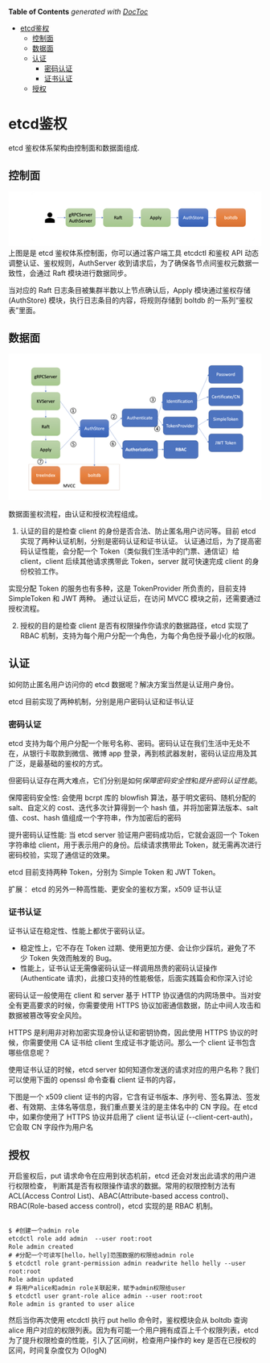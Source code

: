 <!-- START doctoc generated TOC please keep comment here to allow auto update -->
<!-- DON'T EDIT THIS SECTION, INSTEAD RE-RUN doctoc TO UPDATE -->
**Table of Contents**  *generated with [DocToc](https://github.com/thlorenz/doctoc)*

- [etcd鉴权](#etcd%E9%89%B4%E6%9D%83)
  - [控制面](#%E6%8E%A7%E5%88%B6%E9%9D%A2)
  - [数据面](#%E6%95%B0%E6%8D%AE%E9%9D%A2)
  - [认证](#%E8%AE%A4%E8%AF%81)
    - [密码认证](#%E5%AF%86%E7%A0%81%E8%AE%A4%E8%AF%81)
    - [证书认证](#%E8%AF%81%E4%B9%A6%E8%AE%A4%E8%AF%81)
  - [授权](#%E6%8E%88%E6%9D%83)

<!-- END doctoc generated TOC please keep comment here to allow auto update -->

# etcd鉴权

etcd 鉴权体系架构由控制面和数据面组成.

## 控制面
![](.ectd_auth_images/etcd_auth.png)
上图是是 etcd 鉴权体系控制面，你可以通过客户端工具 etcdctl 和鉴权 API 动态调整认证、鉴权规则，AuthServer 收到请求后，为了确保各节点间鉴权元数据一致性，会通过 Raft 模块进行数据同步。

当对应的 Raft 日志条目被集群半数以上节点确认后，Apply 模块通过鉴权存储 (AuthStore) 模块，执行日志条目的内容，将规则存储到 boltdb 的一系列“鉴权表”里面。

## 数据面
![](.ectd_auth_images/data_auth.png)

数据面鉴权流程，由认证和授权流程组成。
1. 认证的目的是检查 client 的身份是否合法、防止匿名用户访问等。目前 etcd 实现了两种认证机制，分别是密码认证和证书认证。
认证通过后，为了提高密码认证性能，会分配一个 Token（类似我们生活中的门票、通信证）给 client，client 后续其他请求携带此 Token，server 就可快速完成 client 的身份校验工作。

实现分配 Token 的服务也有多种，这是 TokenProvider 所负责的，目前支持 SimpleToken 和 JWT 两种。
通过认证后，在访问 MVCC 模块之前，还需要通过授权流程。

2. 授权的目的是检查 client 是否有权限操作你请求的数据路径，etcd 实现了 RBAC 机制，支持为每个用户分配一个角色，为每个角色授予最小化的权限。


## 认证
如何防止匿名用户访问你的 etcd 数据呢？解决方案当然是认证用户身份。

etcd 目前实现了两种机制，分别是用户密码认证和证书认证

### 密码认证

etcd 支持为每个用户分配一个账号名称、密码。密码认证在我们生活中无处不在，从银行卡取款到微信、微博 app 登录，再到核武器发射，密码认证应用及其广泛，是最基础的鉴权的方式。

但密码认证存在两大难点，它们分别是如何*保障密码安全性*和*提升密码认证性能*。

保障密码安全性: 会使用 bcrpt 库的 blowfish 算法，基于明文密码、随机分配的 salt、自定义的 cost、迭代多次计算得到一个 hash 值，并将加密算法版本、salt 值、cost、hash 值组成一个字符串，作为加密后的密码

提升密码认证性能: 当 etcd server 验证用户密码成功后，它就会返回一个 Token 字符串给 client，用于表示用户的身份。后续请求携带此 Token，就无需再次进行密码校验，实现了通信证的效果。

etcd 目前支持两种 Token，分别为 Simple Token 和 JWT Token。


扩展： etcd 的另外一种高性能、更安全的鉴权方案，x509 证书认证

### 证书认证
证书认证在稳定性、性能上都优于密码认证。
- 稳定性上，它不存在 Token 过期、使用更加方便、会让你少踩坑，避免了不少 Token 失效而触发的 Bug。
- 性能上，证书认证无需像密码认证一样调用昂贵的密码认证操作 (Authenticate 请求)，此接口支持的性能极低，后面实践篇会和你深入讨论


密码认证一般使用在 client 和 server 基于 HTTP 协议通信的内网场景中。当对安全有更高要求的时候，你需要使用 HTTPS 协议加密通信数据，防止中间人攻击和数据被篡改等安全风险。

HTTPS 是利用非对称加密实现身份认证和密钥协商，因此使用 HTTPS 协议的时候，你需要使用 CA 证书给 client 生成证书才能访问。那么一个 client 证书包含哪些信息呢？

使用证书认证的时候，etcd server 如何知道你发送的请求对应的用户名称？我们可以使用下面的 openssl 命令查看 client 证书的内容，

下图是一个 x509 client 证书的内容，它含有证书版本、序列号、签名算法、签发者、有效期、主体名等信息，我们重点要关注的是主体名中的 CN 字段。在 etcd 中，如果你使用了 HTTPS 协议并启用了 client 证书认证 (--client-cert-auth)，它会取 CN 字段作为用户名

## 授权
开启鉴权后，put 请求命令在应用到状态机前，etcd 还会对发出此请求的用户进行权限检查， 判断其是否有权限操作请求的数据。常用的权限控制方法有 ACL(Access Control List)、ABAC(Attribute-based access control)、RBAC(Role-based access control)，etcd 实现的是 RBAC 机制。

```shell script

$ #创建一个admin role 
etcdctl role add admin  --user root:root
Role admin created
# #分配一个可读写[hello，helly]范围数据的权限给admin role
$ etcdctl role grant-permission admin readwrite hello helly --user root:root
Role admin updated
# 将用户alice和admin role关联起来，赋予admin权限给user
$ etcdctl user grant-role alice admin --user root:root
Role admin is granted to user alice
```
然后当你再次使用 etcdctl 执行 put hello 命令时，鉴权模块会从 boltdb 查询 alice 用户对应的权限列表。因为有可能一个用户拥有成百上千个权限列表，etcd 为了提升权限检查的性能，引入了区间树，检查用户操作的 key 是否在已授权的区间，时间复杂度仅为 O(logN)
 